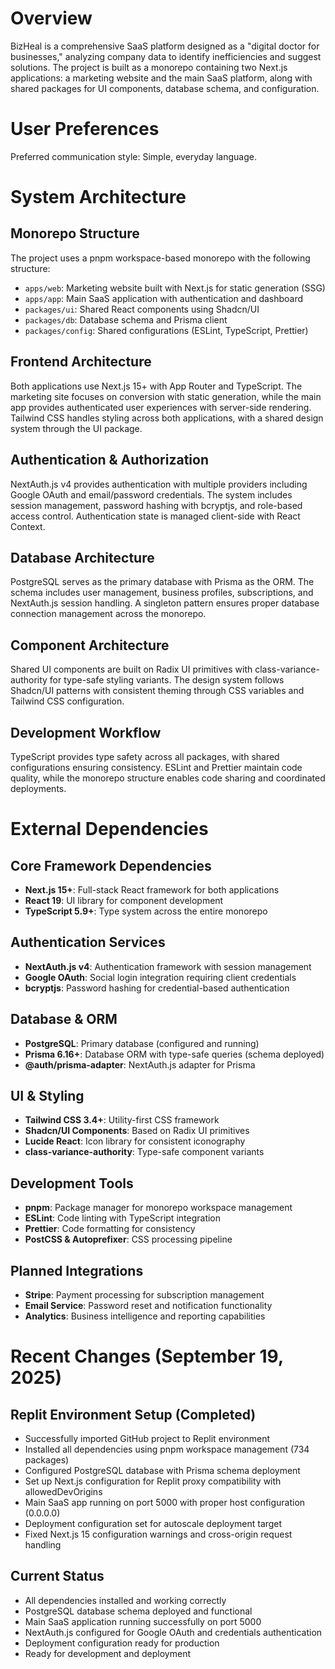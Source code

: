 # Overview

BizHeal is a comprehensive SaaS platform designed as a "digital doctor for businesses," analyzing company data to identify inefficiencies and suggest solutions. The project is built as a monorepo containing two Next.js applications: a marketing website and the main SaaS platform, along with shared packages for UI components, database schema, and configuration.

# User Preferences

Preferred communication style: Simple, everyday language.

# System Architecture

## Monorepo Structure
The project uses a pnpm workspace-based monorepo with the following structure:
- `apps/web`: Marketing website built with Next.js for static generation (SSG)
- `apps/app`: Main SaaS application with authentication and dashboard
- `packages/ui`: Shared React components using Shadcn/UI
- `packages/db`: Database schema and Prisma client
- `packages/config`: Shared configurations (ESLint, TypeScript, Prettier)

## Frontend Architecture
Both applications use Next.js 15+ with App Router and TypeScript. The marketing site focuses on conversion with static generation, while the main app provides authenticated user experiences with server-side rendering. Tailwind CSS handles styling across both applications, with a shared design system through the UI package.

## Authentication & Authorization
NextAuth.js v4 provides authentication with multiple providers including Google OAuth and email/password credentials. The system includes session management, password hashing with bcryptjs, and role-based access control. Authentication state is managed client-side with React Context.

## Database Architecture
PostgreSQL serves as the primary database with Prisma as the ORM. The schema includes user management, business profiles, subscriptions, and NextAuth.js session handling. A singleton pattern ensures proper database connection management across the monorepo.

## Component Architecture
Shared UI components are built on Radix UI primitives with class-variance-authority for type-safe styling variants. The design system follows Shadcn/UI patterns with consistent theming through CSS variables and Tailwind CSS configuration.

## Development Workflow
TypeScript provides type safety across all packages, with shared configurations ensuring consistency. ESLint and Prettier maintain code quality, while the monorepo structure enables code sharing and coordinated deployments.

# External Dependencies

## Core Framework Dependencies
- **Next.js 15+**: Full-stack React framework for both applications
- **React 19**: UI library for component development
- **TypeScript 5.9+**: Type system across the entire monorepo

## Authentication Services
- **NextAuth.js v4**: Authentication framework with session management
- **Google OAuth**: Social login integration requiring client credentials
- **bcryptjs**: Password hashing for credential-based authentication

## Database & ORM
- **PostgreSQL**: Primary database (configured and running)
- **Prisma 6.16+**: Database ORM with type-safe queries (schema deployed)
- **@auth/prisma-adapter**: NextAuth.js adapter for Prisma

## UI & Styling
- **Tailwind CSS 3.4+**: Utility-first CSS framework
- **Shadcn/UI Components**: Based on Radix UI primitives
- **Lucide React**: Icon library for consistent iconography
- **class-variance-authority**: Type-safe component variants

## Development Tools
- **pnpm**: Package manager for monorepo workspace management
- **ESLint**: Code linting with TypeScript integration
- **Prettier**: Code formatting for consistency
- **PostCSS & Autoprefixer**: CSS processing pipeline

## Planned Integrations
- **Stripe**: Payment processing for subscription management
- **Email Service**: Password reset and notification functionality
- **Analytics**: Business intelligence and reporting capabilities

# Recent Changes (September 19, 2025)

## Replit Environment Setup (Completed)
- Successfully imported GitHub project to Replit environment
- Installed all dependencies using pnpm workspace management (734 packages)
- Configured PostgreSQL database with Prisma schema deployment
- Set up Next.js configuration for Replit proxy compatibility with allowedDevOrigins
- Main SaaS app running on port 5000 with proper host configuration (0.0.0.0)
- Deployment configuration set for autoscale deployment target
- Fixed Next.js 15 configuration warnings and cross-origin request handling

## Current Status
- All dependencies installed and working correctly
- PostgreSQL database schema deployed and functional
- Main SaaS application running successfully on port 5000
- NextAuth.js configured for Google OAuth and credentials authentication
- Deployment configuration ready for production
- Ready for development and deployment